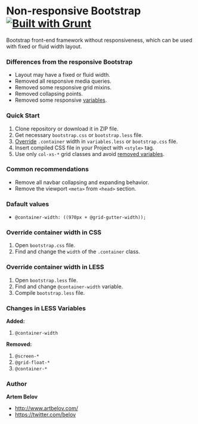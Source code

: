 # Non-responsive Bootstrap [![Built with Grunt](https://cdn.gruntjs.com/builtwith.png)](http://gruntjs.com/)

Bootstrap front-end framework without responsiveness, which can be used with fixed or fluid width layout.

### Differences from the responsive Bootstrap
* Layout may have a fixed or fluid width.
* Removed all responsive media queries.
* Removed some responsive grid mixins.
* Removed collapsing points.
* Removed some responsive [variables](#changes-in-less-variables).

### Quick Start
1. Clone repository or download it in ZIP file.
2. Get necessary ```bootstrap.css``` or ```bootstrap.less``` file.
3. [Override](#override-container-width-with-css) ```.container``` width in ```variables.less``` or ```bootstrap.css``` file.
4. Insert compiled CSS file in your Project with ```<style>``` tag.
5. Use only ```col-xs-*``` grid classes and avoid [removed variables](#changes-in-less-variables).

### Common recommendations
* Remove all navbar collapsing and expanding behavior.
* Remove the viewport ```<meta>``` from ```<head>``` section.

### Dafault values
* ```@container-width: ((970px + @grid-gutter-width));```

### Override container width in CSS
1. Open ```bootstrap.css``` file.
2. Find and change the ```width``` of the ```.container``` class.

### Override container width in LESS
1. Open ```bootstrap.less``` file.
2. Find and change ```@container-width``` variable.
3. Compile ```bootstrap.less``` file.

### Changes in LESS Variables
**Added:**

1. ```@container-width```

**Removed:**

1. ```@screen-*```
2. ```@grid-float-*```
3. ```@container-*```


### Author

**Artem Belov**

* <http://www.artbelov.com/>
* <https://twitter.com/belov>
